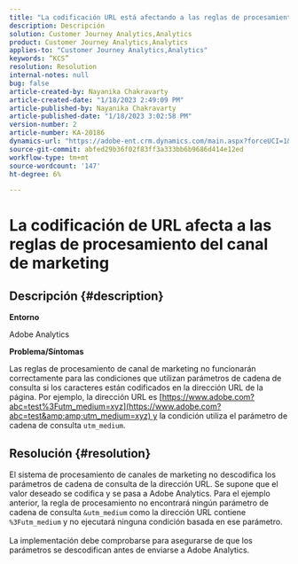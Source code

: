 ```yaml
---
title: "La codificación URL está afectando a las reglas de procesamiento del canal de marketing"
description: Descripción
solution: Customer Journey Analytics,Analytics
product: Customer Journey Analytics,Analytics
applies-to: "Customer Journey Analytics,Analytics"
keywords: “KCS”
resolution: Resolution
internal-notes: null
bug: false
article-created-by: Nayanika Chakravarty
article-created-date: "1/18/2023 2:49:09 PM"
article-published-by: Nayanika Chakravarty
article-published-date: "1/18/2023 3:02:58 PM"
version-number: 2
article-number: KA-20186
dynamics-url: "https://adobe-ent.crm.dynamics.com/main.aspx?forceUCI=1&pagetype=entityrecord&etn=knowledgearticle&id=7851d140-3f97-ed11-aad1-6045bd006b4b"
source-git-commit: abfed29b36f02f83ff3a333bb6b9686d414e12ed
workflow-type: tm+mt
source-wordcount: '147'
ht-degree: 6%

---
```


# La codificación de URL afecta a las reglas de procesamiento del canal de marketing

## Descripción {#description}


<b>Entorno</b>

Adobe Analytics

<b>Problema/Síntomas</b>

Las reglas de procesamiento de canal de marketing no funcionarán correctamente para las condiciones que utilizan parámetros de cadena de consulta si los caracteres están codificados en la dirección URL de la página. Por ejemplo, la dirección URL es [https://www.adobe.com?abc=test%3Futm_medium=xyz](https://www.adobe.com?abc=test&amp;amp;utm_medium=xyz) y la condición utiliza el parámetro de cadena de consulta `utm_medium`.


## Resolución {#resolution}

El sistema de procesamiento de canales de marketing no descodifica los parámetros de cadena de consulta de la dirección URL. Se supone que el valor deseado se codifica y se pasa a Adobe Analytics. Para el ejemplo anterior, la regla de procesamiento no encontrará ningún parámetro de cadena de consulta `&utm_medium` como la dirección URL contiene `%3Futm_medium` y no ejecutará ninguna condición basada en ese parámetro.<br> <br>La implementación debe comprobarse para asegurarse de que los parámetros se descodifican antes de enviarse a Adobe Analytics.